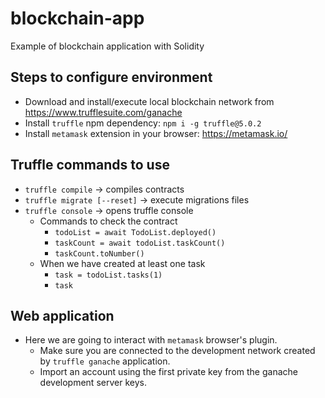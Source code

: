 # blockchain-app
Example of blockchain application with Solidity

## Steps to configure environment
- Download and install/execute local blockchain network from https://www.trufflesuite.com/ganache
- Install `truffle` npm dependency: `npm i -g truffle@5.0.2`
- Install `metamask` extension in your browser: https://metamask.io/

## Truffle commands to use
- `truffle compile` -> compiles contracts
- `truffle migrate [--reset]` -> execute migrations files
- `truffle console` -> opens truffle console
    - Commands to check the contract
        - `todoList = await TodoList.deployed()`
        - `taskCount = await todoList.taskCount()`
        - `taskCount.toNumber()`
    - When we have created at least one task
        - `task = todoList.tasks(1)`
        - `task`

## Web application
- Here we are going to interact with `metamask` browser's plugin.
    - Make sure you are connected to the development network created by `truffle ganache` application.
    - Import an account using the first private key from the ganache development server keys.
